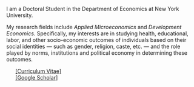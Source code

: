 
I am a Doctoral Student in the Department of Economics at New York University. 

My research fields include *Applied Microeconomics* and *Development Economics*. Specifically, my interests are in studying health, educational, labor, and other socio-economic outcomes of individuals based on their social identities &mdash; such as gender, religion, caste, etc. &mdash; and the role played by norms, institutions and political economy in determining these outcomes.


<ul class="mylinks" style="list-style: none">
     <li><a href="Files/CV_PhilipMinu.pdf">[Curriculum Vitae]</a><li>
     <li><a href="https://scholar.google.com/citations?user=yqwUdjkAAAAJ&hl=en">[Google Scholar]</a><li>
</ul>





